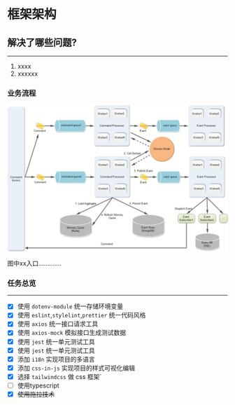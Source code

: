 # 框架架构

## 解决了哪些问题?

---

1. xxxx
2. xxxxxx


### 业务流程

![业务流程图](./images/frame.jpeg)


图中xx入口.............


### 任务总览

---

- [x] 使用 `dotenv-module`  统一存储环境变量
- [x] 使用 `eslint`,`stylelint`,`prettier` 统一代码风格
- [x] 使用 `axios` 统一接口请求工具
- [x] 使用 `axios-mock` 模拟接口生成测试数据
- [x] 使用 `jest` 统一单元测试工具
- [x] 使用 `jest` 统一单元测试工具
- [x] 添加 `i18n` 实现项目的多语言
- [x] 添加 `css-in-js` 实现项目的样式可视化编辑
- [x] 选择 `tailwindcss` 做 css 框架`
- [ ] 使用typescript
- [x] ~~使用拖拉技术~~

<style>
h2 {
    border-bottom: none
}
</style>
